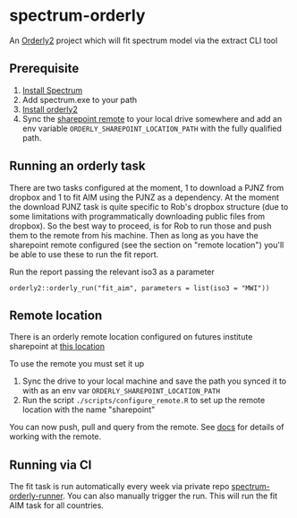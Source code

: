 # spectrum-orderly

An [Orderly2](https://github.com/mrc-ide/orderly2) project which will fit spectrum model via the extract CLI tool

## Prerequisite

1. [Install Spectrum](https://www.avenirhealth.org/software-spectrum.php)
2. Add spectrum.exe to your path
3. [Install orderly2](https://github.com/mrc-ide/orderly2?tab=readme-ov-file#installation)
4. Sync the [sharepoint remote](https://futuresinstitute.sharepoint.com/:f:/s/Programming/Es57cTFvF_tKv0KzTKacj_sBaCtvQKke_UtfB8_dzE-LzQ?e=65bdZw) to your 
   local drive somewhere and add an env variable `ORDERLY_SHAREPOINT_LOCATION_PATH` with the fully qualified path.

## Running an orderly task

There are two tasks configured at the moment, 1 to download a PJNZ from dropbox and 1 to fit AIM using the PJNZ as a dependency.
At the moment the download PJNZ task is quite specific to Rob's dropbox structure (due to some limitations with programmatically downloading
public files from dropbox). So the best way to proceed, is for Rob to run those and push them to the remote from his machine. Then as long
as you have the sharepoint remote configured (see the section on "remote location") you'll be able to use these to run the fit report.

Run the report passing the relevant iso3 as a parameter
```
orderly2::orderly_run("fit_aim", parameters = list(iso3 = "MWI"))
```

## Remote location

There is an orderly remote location configured on futures institute sharepoint at [this location](https://futuresinstitute.sharepoint.com/:f:/s/Programming/Es57cTFvF_tKv0KzTKacj_sBaCtvQKke_UtfB8_dzE-LzQ?e=SQVtNK)

To use the remote you must set it up

1. Sync the drive to your local machine and save the path you synced it to with as an env var `ORDERLY_SHAREPOINT_LOCATION_PATH`
2. Run the script `./scripts/configure_remote.R` to set up the remote location with the name "sharepoint"
   
You can now push, pull and query from the remote. See [docs](https://mrc-ide.github.io/orderly2/articles/collaboration.html) for details of working with the remote.

## Running via CI

The fit task is run automatically every week via private repo [spectrum-orderly-runner](https://github.com/avenirhealth-org/spectrum-orderly-runner). You can also manually trigger the run. 
This will run the fit AIM task for all countries. 